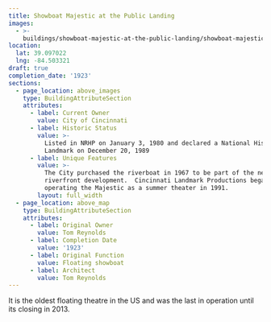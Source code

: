 ```yaml
---
title: Showboat Majestic at the Public Landing
images:
  - >-
    buildings/showboat-majestic-at-the-public-landing/showboat-majestic-at-the-public-landing-0_b6fer0
location:
  lat: 39.097022
  lng: -84.503321
draft: true
completion_date: '1923'
sections:
  - page_location: above_images
    type: BuildingAttributeSection
    attributes:
      - label: Current Owner
        value: City of Cincinnati
      - label: Historic Status
        value: >-
          Listed in NRHP on January 3, 1980 and declared a National Historic
          Landmark on December 20, 1989
      - label: Unique Features
        value: >-
          The City purchased the riverboat in 1967 to be part of the new
          riverfront development.  Cincinnati Landmark Productions began
          operating the Majestic as a summer theater in 1991.
        layout: full_width
  - page_location: above_map
    type: BuildingAttributeSection
    attributes:
      - label: Original Owner
        value: Tom Reynolds
      - label: Completion Date
        value: '1923'
      - label: Original Function
        value: Floating showboat
      - label: Architect
        value: Tom Reynolds
---
```


It is the oldest floating theatre in the US and was the last in operation until its closing in 2013.
